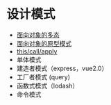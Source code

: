 # 设计模式

- [面向对象的多态](./多态性.html)
- [面向对象的原型模式](./原型模式.html)
- [this/call/apply](./this,apply和call.md)
- 单体模式
- 建造者模式（express，vue2.0）
- 工厂者模式 (query)
- 函数式模式（lodash）
- 命令模式
